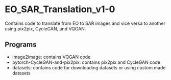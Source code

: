 # EO_SAR_Translation_v1-0
Contains code to translate from EO to SAR images and vice versa to another using pix2pix, CycleGAN, and VQGAN.

## Programs
- image2image: contains VQGAN code
- pytorch-CycleGAN-and-pix2pix: contains pix2pix and CycleGAN code
- datasets: contains code for downloading datasets or using custom made datasets
